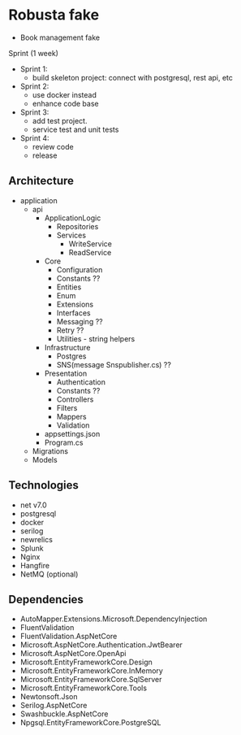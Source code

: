 # Robusta fake

- Book management fake

Sprint (1 week)

- Sprint 1:
  - build skeleton project: connect with postgresql, rest api, etc
- Sprint 2:
  - use docker instead
  - enhance code base
- Sprint 3:
  - add test project.
  - service test and unit tests
- Sprint 4:
  - review code
  - release

## Architecture

- application
  - api
    - ApplicationLogic
      - Repositories
      - Services
        - WriteService
        - ReadService
    - Core
      - Configuration
      - Constants ??
      - Entities
      - Enum
      - Extensions
      - Interfaces
      - Messaging ??
      - Retry ??
      - Utilities - string helpers
    - Infrastructure
      - Postgres
      - SNS(message Snspublisher.cs) ??
    - Presentation
      - Authentication
      - Constants ??
      - Controllers
      - Filters
      - Mappers
      - Validation
    - appsettings.json
    - Program.cs
  - Migrations
  - Models

## Technologies

- net v7.0
- postgresql
- docker
- serilog
- newrelics
- Splunk
- Nginx
- Hangfire
- NetMQ (optional)


## Dependencies

- AutoMapper.Extensions.Microsoft.DependencyInjection  
- FluentValidation  
- FluentValidation.AspNetCore  
- Microsoft.AspNetCore.Authentication.JwtBearer  
- Microsoft.AspNetCore.OpenApi  
- Microsoft.EntityFrameworkCore.Design  
- Microsoft.EntityFrameworkCore.InMemory  
- Microsoft.EntityFrameworkCore.SqlServer  
- Microsoft.EntityFrameworkCore.Tools  
- Newtonsoft.Json  
- Serilog.AspNetCore  
- Swashbuckle.AspNetCore  
- Npgsql.EntityFrameworkCore.PostgreSQL